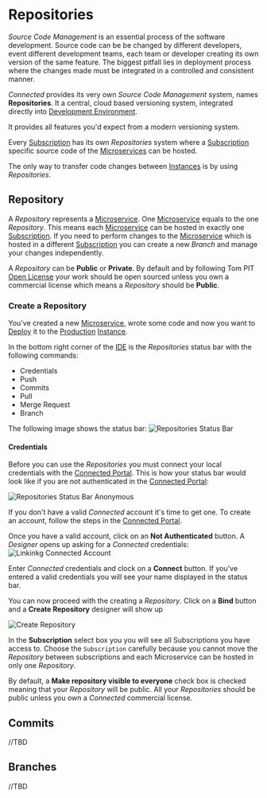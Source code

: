 # Repositories

*Source Code Management* is an essential process of the software development. Source code can be be changed by different developers, event different development teams, each team or developer creating its own version of the same feature. The biggest pitfall lies in deployment process where the changes made must be integrated in a controlled and consistent manner. 

*Connected* provides its very own *Source Code Management* system, names **Repositories**. It a central, cloud based versioning system, integrated directly into [Development Environment](../IDE/README.md).

It provides all features you'd expect from a modern versioning system. 

Every [Subscription](../Environment/Subscription.md) has its own *Repositories* system where a [Subscription](../Environment/Subscription.md) specific source code of the [Microservices](../Microservices/README.md) can be hosted.

The only way to transfer code changes between [Instances](../Environment/Instance.md) is by using *Repositories*.

## Repository

A *Repository* represents a [Microservice](../Microservices/README.md). One [Microservice](../Microservices/README.md) equals to the one *Repository*. This means each [Microservice](../Microservices/README.md) can be hosted in exactly one [Subscription](../Environment/Subscription.md). If you need to perform changes to the [Microservice](../Microservices/README.md) which is hosted in a different [Subscription](../Environment/Subscription.md) you can create a new *Branch* and manage your changes independently.

A *Repository* can be **Public** or **Private**. By default and by following Tom PIT [Open License](https://www.tompit.com/legal) your work should be open sourced unless you own a commercial license which means a *Repository* should be **Public**.

### Create a Repository

You've created a new [Microservice](../Microservices/README.md), wrote some code and now you want to [Deploy](README.md) it to the [Production](../Environment/Production.md) [Instance](../Environment/Instance.md).

In the bottom right corner of the [IDE](../IDE/README.md) is the *Repositories* status bar with the following commands:

- Credentials
- Push
- Commits
- Pull
- Merge Request
- Branch

The following image shows the status bar:
![Repositories Status Bar](/Assets/RepositoriesStatusBar.png)

#### Credentials

Before you can use the *Repositories* you must connect your local credentials with the [Connected Portal](../Environment/ConnectedPortal.md). This is how your status bar would look like if you are not authenticated in the [Connected Portal](../Environment/ConnectedPortal.md):

![Repositories Status Bar Anonymous](/Assets/RepositoriesStatusBarAnonymous.png)

If you don't have a valid *Connected* account it's time to get one. To create an account, follow the steps in the [Connected Portal](../Environment/ConnectedPortal.md).

Once you have a valid account, click on an **Not Authenticated** button. A *Designer* opens up asking for a *Connected* credentials:
![Linkinkg Connected Account](/Assets/LinkConnectedAccount.png)

Enter *Connected* credentials and clock on a **Connect** button. If you've entered a valid credentials you will see your name displayed in the status bar.

You can now proceed with the creating a *Repository*. Click on a **Bind** button and a **Create Repository** designer will show up

![Create Repository](/Assets/CreateRepository.png)

In the **Subscription** select box you you will see all Subscriptions you have access to. Choose the `Subscription` carefully because you cannot move the *Repository* between subscriptions and each Microservice can be hosted in only one *Repository*.

By default, a **Make repository visible to everyone**  check box is checked meaning that your *Repository* will be public. All your *Repositories* should be public unless you own a *Connected* commercial license.
## Commits
//TBD
## Branches
//TBD